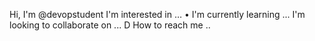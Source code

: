  Hi, I'm @devopstudent
 I'm interested in …
 • I'm currently learning ...
 I'm looking to collaborate on ...
 D How to reach me ..
